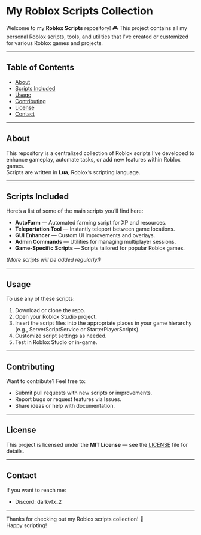 # My Roblox Scripts Collection

Welcome to my **Roblox Scripts** repository! 🎮 This project contains all my personal Roblox scripts, tools, and utilities that I've created or customized for various Roblox games and projects.

---

## Table of Contents

- [About](#about)  
- [Scripts Included](#scripts-included)  
- [Usage](#usage)  
- [Contributing](#contributing)  
- [License](#license)  
- [Contact](#contact)  

---

## About

This repository is a centralized collection of Roblox scripts I’ve developed to enhance gameplay, automate tasks, or add new features within Roblox games.  
Scripts are written in **Lua**, Roblox’s scripting language.

---

## Scripts Included

Here’s a list of some of the main scripts you’ll find here:

- **AutoFarm** — Automated farming script for XP and resources.  
- **Teleportation Tool** — Instantly teleport between game locations.  
- **GUI Enhancer** — Custom UI improvements and overlays.  
- **Admin Commands** — Utilities for managing multiplayer sessions.  
- **Game-Specific Scripts** — Scripts tailored for popular Roblox games.

*(More scripts will be added regularly!)*

---

## Usage

To use any of these scripts:

1. Download or clone the repo.  
2. Open your Roblox Studio project.  
3. Insert the script files into the appropriate places in your game hierarchy (e.g., ServerScriptService or StarterPlayerScripts).  
4. Customize script settings as needed.  
5. Test in Roblox Studio or in-game.

---

## Contributing

Want to contribute? Feel free to:

- Submit pull requests with new scripts or improvements.  
- Report bugs or request features via Issues.  
- Share ideas or help with documentation.

---

## License

This project is licensed under the **MIT License** — see the [LICENSE](LICENSE) file for details.

---

## Contact

If you want to reach me:

- Discord: darkvfx_2

---

Thanks for checking out my Roblox scripts collection! 🚀  
Happy scripting!

